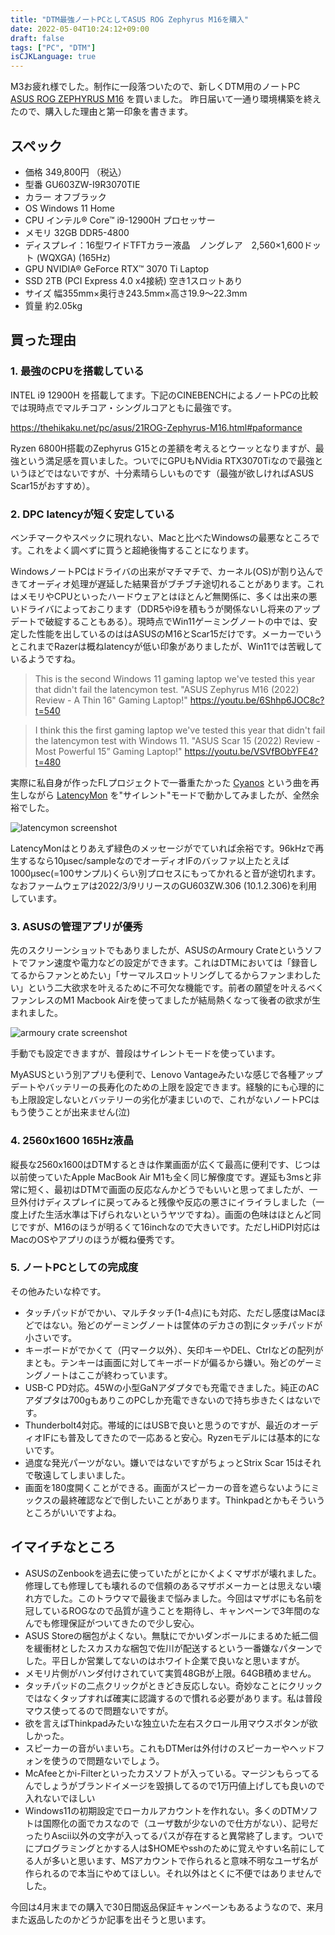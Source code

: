 ```yaml
---
title: "DTM最強ノートPCとしてASUS ROG Zephyrus M16を購入"
date: 2022-05-04T10:24:12+09:00
draft: false
tags: ["PC", "DTM"]
isCJKLanguage: true
---
```


M3お疲れ様でした。制作に一段落ついたので、新しくDTM用のノートPC [ASUS ROG ZEPHYRUS M16](https://jp.store.asus.com/store/asusjp/ja_JP/pd/productID.5603530000) を買いました。
昨日届いて一通り環境構築を終えたので、購入した理由と第一印象を書きます。

## スペック

- 価格 349,800円 （税込）
- 型番 GU603ZW-I9R3070TIE
- カラー オフブラック
- OS Windows 11 Home
- CPU インテル® Core™ i9-12900H プロセッサー
- メモリ 32GB DDR5-4800
- ディスプレイ：16型ワイドTFTカラー液晶　ノングレア　2,560×1,600ドット (WQXGA) (165Hz)
- GPU NVIDIA® GeForce RTX™ 3070 Ti Laptop
- SSD 2TB (PCI Express 4.0 x4接続) 空き1スロットあり
- サイズ 幅355mm×奥行き243.5mm×高さ19.9～22.3mm
- 質量 約2.05kg

## 買った理由

### 1. 最強のCPUを搭載している

INTEL i9 12900H を搭載してます。下記のCINEBENCHによるノートPCの比較では現時点でマルチコア・シングルコアともに最強です。

https://thehikaku.net/pc/asus/21ROG-Zephyrus-M16.html#paformance

Ryzen 6800H搭載のZephyrus G15との差額を考えるとウーッとなりますが、最強という満足感を買いました。ついでにGPUもNVidia RTX3070Tiなので最強というほどではないですが、十分素晴らしいものです（最強が欲しければASUS Scar15がおすすめ）。

### 2. DPC latencyが短く安定している

ベンチマークやスペックに現れない、Macと比べたWindowsの最悪なところです。これをよく調べずに買うと超絶後悔することになります。

WindowsノートPCはドライバの出来がマチマチで、カーネル(OS)が割り込んできてオーディオ処理が遅延した結果音がブチブチ途切れることがあります。これはメモリやCPUといったハードウェアとはほとんど無関係に、多くは出来の悪いドライバによっておこります（DDR5やi9を積もうが関係ないし将来のアップデートで破綻することもある）。現時点でWin11ゲーミングノートの中では、安定した性能を出しているのははASUSのM16とScar15だけです。メーカーでいうとこれまでRazerは概ねlatencyが低い印象がありましたが、Win11では苦戦しているようですね。

> This is the second Windows 11 gaming laptop we've tested this year that didn't fail the latencymon test. "ASUS Zephyrus M16 (2022) Review - A Thin 16" Gaming Laptop!" https://youtu.be/6Shhp6JOC8c?t=540

> I think this the first gaming laptop we've tested this year that didn't fail the latencymon test with Windows 11. "ASUS Scar 15 (2022) Review - Most Powerful 15” Gaming Laptop!" https://youtu.be/VSVfBObYFE4?t=480

実際に私自身が作ったFLプロジェクトで一番重たかった [Cyanos](https://soundcloud.com/yuy_h/2020_m3-anemone) という曲を再生しながら [LatencyMon](https://www.resplendence.com/latencymon) を"サイレント"モードで動かしてみましたが、全然余裕でした。

![latencymon screenshot](https://user-images.githubusercontent.com/57452864/166607867-6271acd7-8b99-4f75-b5b8-af60c1f036d7.png)

LatencyMonはとりあえず緑色のメッセージがでていれば余裕です。96kHzで再生するなら10μsec/sampleなのでオーディオIFのバッファ以上たとえば1000μsec(=100サンプル)くらい別プロセスにもってかれると音が途切れます。なおファームウェアは2022/3/9リリースのGU603ZW.306 (10.1.2.306)を利用しています。

### 3. ASUSの管理アプリが優秀

先のスクリーンショットでもありましたが、ASUSのArmoury Crateというソフトでファン速度や電力などの設定ができます。これはDTMにおいては「録音してるからファンとめたい」「サーマルスロットリングしてるからファンまわしたい」という二大欲求を叶えるために不可欠な機能です。前者の願望を叶えるべくファンレスのM1 Macbook Airを使ってましたが結局熱くなって後者の欲求が生まれました。

![armoury crate screenshot](https://user-images.githubusercontent.com/57452864/166610540-65ec30c1-6c48-4f86-8811-fc3dbeaaa8b4.png)

手動でも設定できますが、普段はサイレントモードを使っています。

MyASUSという別アプリも便利で、Lenovo Vantageみたいな感じで各種アップデートやバッテリーの長寿化のための上限を設定できます。経験的にも心理的にも上限設定しないとバッテリーの劣化が凄まじいので、これがないノートPCはもう使うことが出来ません(泣)

### 4. 2560x1600 165Hz液晶

縦長な2560x1600はDTMするときは作業画面が広くて最高に便利です、じつは以前使っていたApple MacBook Air M1も全く同じ解像度です。遅延も3msと非常に短く、最初はDTMで画面の反応なんかどうでもいいと思ってましたが、一旦外付けディスプレイに戻ってみると残像や反応の悪さにイライラしました（一度上げた生活水準は下げられないというヤツですね）。画面の色味はほとんど同じですが、M16のほうが明るくて16inchなので大きいです。ただしHiDPI対応はMacのOSやアプリのほうが概ね優秀です。

### 5. ノートPCとしての完成度

その他みたいな枠です。

- タッチパッドがでかい、マルチタッチ(1-4点)にも対応、ただし感度はMacほどではない。殆どのゲーミングノートは筐体のデカさの割にタッチパッドが小さいです。
- キーボードがでかくて（円マーク以外）、矢印キーやDEL、Ctrlなどの配列がまとも。テンキーは画面に対してキーボードが偏るから嫌い。殆どのゲーミングノートはここが終わっています。
- USB-C PD対応。45Wの小型GaNアダプタでも充電できました。純正のACアダプタは700gもありこのPCしか充電できないので持ち歩きたくはないです。
- Thunderbolt4対応。帯域的にはUSBで良いと思うのですが、最近のオーディオIFにも普及してきたので一応あると安心。Ryzenモデルには基本的にないです。
- 過度な発光パーツがない。嫌いではないですがちょっとStrix Scar 15はそれで敬遠してしまいました。
- 画面を180度開くことができる。画面がスピーカーの音を遮らないようにミックスの最終確認などで倒したいことがあります。Thinkpadとかもそういうところがいいですよね。

## イマイチなところ

- ASUSのZenbookを過去に使っていたがとにかくよくマザボが壊れました。修理しても修理しても壊れるので信頼のあるマザボメーカーとは思えない壊れ方でした。このトラウマで最後まで悩みました。今回はマザボにも名前を冠しているROGなので品質が違うことを期待し、キャンペーンで3年間のなんでも修理保証がついてきたので少し安心。
- ASUS Storeの梱包がよくない。無駄にでかいダンボールにまるめた紙二個を緩衝材としたスカスカな梱包で佐川が配送するという一番嫌なパターンでした。平日しか営業してないのはホワイト企業で良いなと思いますが。
- メモリ片側がハンダ付けされていて実質48GBが上限。64GB積めません。
- タッチパッドの二点クリックがときどき反応しない。奇妙なことにクリックではなくタップすれば確実に認識するので慣れる必要があります。私は普段マウス使ってるので問題ないですが。
- 欲を言えばThinkpadみたいな独立いた左右スクロール用マウスボタンが欲しかった。
- スピーカーの音がいまいち。これもDTMerは外付けのスピーカーやヘッドフォンを使うので問題ないでしょう。
- McAfeeとかi-Filterといったカスソフトが入っている。マージンもらってるんでしょうがブランドイメージを毀損してるので1万円値上げしても良いので入れないでほしい
- Windows11の初期設定でローカルアカウントを作れない。多くのDTMソフトは国際化の面でカスなので（ユーザ数が少ないので仕方がない）、記号だったりAscii以外の文字が入ってるパスが存在すると異常終了します。ついでにプログラミングとかする人は$HOMEやsshのために覚えやすい名前にしてる人が多いと思います、MSアカウントで作られると意味不明なユーザ名が作られるので本当にやめてほしい。それ以外はとくに不便ではありませんでした。

今回は4月末までの購入で30日間返品保証キャンペーンもあるようなので、来月また返品したのかどうか記事を出そうと思います。
